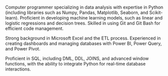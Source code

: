 Computer programmer specializing in data analysis with expertise in Python (including libraries such as Numpy, Pandas, Matplotlib, Seaborn, and Scikit-learn). Proficient in developing machine learning models, such as linear and logistic regressions and decision trees. Skilled in using Git and Git Bash for efficient code management.

Strong background in Microsoft Excel and the ETL process. Experienced in creating dashboards and managing databases with Power BI, Power Query, and Power Pivot.

Proficient in SQL, including DML, DDL, JOINS, and advanced window functions, with the ability to integrate Python for real-time database interactions.

